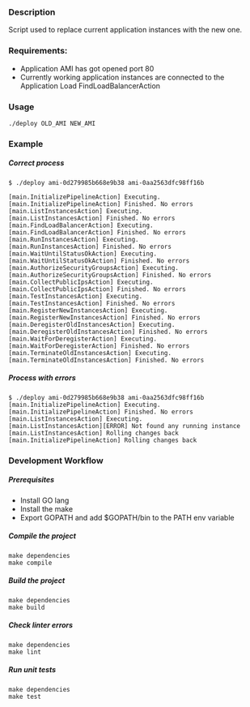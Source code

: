 ### Description

Script used to replace current application instances with the new one.

### Requirements:

- Application AMI has got opened port 80
- Currently working application instances are connected to the Application Load FindLoadBalancerAction

### Usage

```
./deploy OLD_AMI NEW_AMI
```

### Example

##### Correct process

```
$ ./deploy ami-0d279985b668e9b38 ami-0aa2563dfc98ff16b

[main.InitializePipelineAction] Executing.
[main.InitializePipelineAction] Finished. No errors
[main.ListInstancesAction] Executing.
[main.ListInstancesAction] Finished. No errors
[main.FindLoadBalancerAction] Executing.
[main.FindLoadBalancerAction] Finished. No errors
[main.RunInstancesAction] Executing.
[main.RunInstancesAction] Finished. No errors
[main.WaitUntilStatusOkAction] Executing.
[main.WaitUntilStatusOkAction] Finished. No errors
[main.AuthorizeSecurityGroupsAction] Executing.
[main.AuthorizeSecurityGroupsAction] Finished. No errors
[main.CollectPublicIpsAction] Executing.
[main.CollectPublicIpsAction] Finished. No errors
[main.TestInstancesAction] Executing.
[main.TestInstancesAction] Finished. No errors
[main.RegisterNewInstancesAction] Executing.
[main.RegisterNewInstancesAction] Finished. No errors
[main.DeregisterOldInstancesAction] Executing.
[main.DeregisterOldInstancesAction] Finished. No errors
[main.WaitForDeregisterAction] Executing.
[main.WaitForDeregisterAction] Finished. No errors
[main.TerminateOldInstancesAction] Executing.
[main.TerminateOldInstancesAction] Finished. No errors
```

##### Process with errors

```
$ ./deploy ami-0d279985b668e9b38 ami-0aa2563dfc98ff16b
[main.InitializePipelineAction] Executing.
[main.InitializePipelineAction] Finished. No errors
[main.ListInstancesAction] Executing.
[main.ListInstancesAction][ERROR] Not found any running instance
[main.ListInstancesAction] Rolling changes back
[main.InitializePipelineAction] Rolling changes back
```



### Development Workflow

##### Prerequisites

- Install GO lang
- Install the make
- Export GOPATH and add $GOPATH/bin to the PATH env variable

##### Compile the project

```
make dependencies
make compile
```

##### Build the project

```
make dependencies
make build
```

##### Check linter errors

```
make dependencies
make lint
```

##### Run unit tests

```
make dependencies
make test
```
